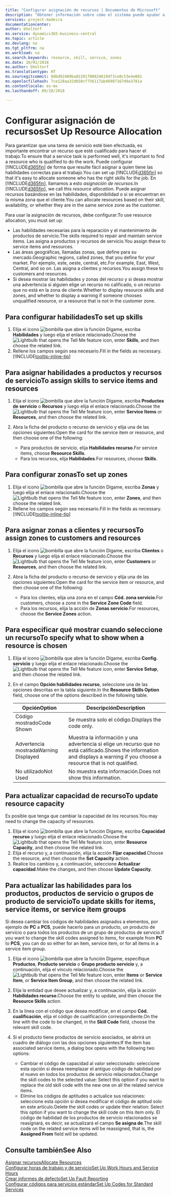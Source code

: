 ```yaml
---
title: "Configurar asignación de recursos | Documentos de Microsoft"
description: "Obtener información sobre cómo el sistema puede ayudar a asegurar que se asigna a alguien que tiene las habilidades necesarias para proporcionar un servicio."
services: project-madeira
documentationcenter: 
author: bholtorf
ms.service: dynamics365-business-central
ms.topic: article
ms.devlang: na
ms.tgt_pltfrm: na
ms.workload: na
ms.search.keywords: resource, skill, service, zones
ms.date: 10/01/2018
ms.author: bholtorf
ms.translationtype: HT
ms.sourcegitcommit: 9dbd92409ba02281f008246194f3ce0c53e4e001
ms.openlocfilehash: 7ce128aa32d650cf756117ab46987167d9a3781a
ms.contentlocale: es-mx
ms.lasthandoff: 09/28/2018

---
```


# <a name="set-up-resource-allocation"></a><span data-ttu-id="b3640-103">Configurar asignación de recursos</span><span class="sxs-lookup"><span data-stu-id="b3640-103">Set Up Resource Allocation</span></span>
<span data-ttu-id="b3640-104">Para garantizar que una tarea de servicio esté bien efectuada, es importante encontrar un recurso que esté cualificado para hacer el trabajo.</span><span class="sxs-lookup"><span data-stu-id="b3640-104">To ensure that a service task is performed well, it's important to find a resource who is qualified to do the work.</span></span> <span data-ttu-id="b3640-105">Puede configurar [!INCLUDE[d365fin](includes/d365fin_md.md)] de forma que resulte fácil asignar a quien tiene las habilidades correctas para el trabajo.</span><span class="sxs-lookup"><span data-stu-id="b3640-105">You can set up [!INCLUDE[d365fin](includes/d365fin_md.md)] so that it's easy to allocate someone who has the right skills for the job.</span></span> <span data-ttu-id="b3640-106">En [!INCLUDE[d365fin](includes/d365fin_md.md)], llamamos a esto _asignación de recursos_.</span><span class="sxs-lookup"><span data-stu-id="b3640-106">In [!INCLUDE[d365fin](includes/d365fin_md.md)], we call this _resource allocation_.</span></span> <span data-ttu-id="b3640-107">Puede asignar recursos basándose en las habilidades, disponibilidad o si se encuentran en la misma zona que el cliente.</span><span class="sxs-lookup"><span data-stu-id="b3640-107">You can allocate resources based on their skill, availability, or whether they are in the same service zone as the customer.</span></span> 

<span data-ttu-id="b3640-108">Para usar la asignación de recursos, debe configurar:</span><span class="sxs-lookup"><span data-stu-id="b3640-108">To use resource allocation, you must set up:</span></span>  
  
* <span data-ttu-id="b3640-109">Las habilidades necesarias para la reparación y el mantenimiento de productos de servicio.</span><span class="sxs-lookup"><span data-stu-id="b3640-109">The skills required to repair and maintain service items.</span></span> <span data-ttu-id="b3640-110">Las asigna a productos y recursos de servicio.</span><span class="sxs-lookup"><span data-stu-id="b3640-110">You assign these to service items and resources.</span></span>  
* <span data-ttu-id="b3640-111">Las áreas geográficas, llamadas zonas, que define para su mercado.</span><span class="sxs-lookup"><span data-stu-id="b3640-111">Geographic regions, called zones, that you define for your market.</span></span> <span data-ttu-id="b3640-112">Por ejemplo, este, oeste, central, etc.</span><span class="sxs-lookup"><span data-stu-id="b3640-112">For example, East, West, Central, and so on.</span></span> <span data-ttu-id="b3640-113">Las asigna a clientes y recursos.</span><span class="sxs-lookup"><span data-stu-id="b3640-113">You assign these to customers and resources.</span></span>  
* <span data-ttu-id="b3640-114">Si desea mostrar las habilidades y zonas del recurso y si desea mostrar una advertencia si alguien elige un recurso no calificado, o un recurso que no está en la zona de cliente.</span><span class="sxs-lookup"><span data-stu-id="b3640-114">Whether to display resource skills and zones, and whether to display a warning if someone chooses unqualified resource, or a resource that is not in the customer zone.</span></span>  

## <a name="to-set-up-skills"></a><span data-ttu-id="b3640-115">Para configurar habilidades</span><span class="sxs-lookup"><span data-stu-id="b3640-115">To set up skills</span></span>
1. <span data-ttu-id="b3640-116">Elija el icono ![bombilla que abre la función Dígame](media/ui-search/search_small.png "Dígame que desea hacer"), escriba **Habilidades** y luego elija el enlace relacionado.</span><span class="sxs-lookup"><span data-stu-id="b3640-116">Choose the ![Lightbulb that opens the Tell Me feature](media/ui-search/search_small.png "Tell me what you want to do") icon, enter **Skills**, and then choose the related link.</span></span>  
2. <span data-ttu-id="b3640-117">Rellene los campos según sea necesario.</span><span class="sxs-lookup"><span data-stu-id="b3640-117">Fill in the fields as necessary.</span></span> [!INCLUDE[tooltip-inline-tip](includes/tooltip-inline-tip_md.md)]  

## <a name="to-assign-skills-to-service-items-and-resources"></a><span data-ttu-id="b3640-118">Para asignar habilidades a productos y recursos de servicio</span><span class="sxs-lookup"><span data-stu-id="b3640-118">To assign skills to service items and resources</span></span>
1. <span data-ttu-id="b3640-119">Elija el icono ![bombilla que abre la función Dígame](media/ui-search/search_small.png "Dígame que desea hacer"), escriba **Productos de servicio** o **Recursos** y luego elija el enlace relacionado.</span><span class="sxs-lookup"><span data-stu-id="b3640-119">Choose the ![Lightbulb that opens the Tell Me feature](media/ui-search/search_small.png "Tell me what you want to do") icon, enter **Service Items** or **Resources**, and then choose the related link.</span></span>  
2. <span data-ttu-id="b3640-120">Abra la ficha del producto o recurso de servicio y elija una de las opciones siguientes:</span><span class="sxs-lookup"><span data-stu-id="b3640-120">Open the card for the service item or resource, and then choose one of the following:</span></span>  
  
    * <span data-ttu-id="b3640-121">Para productos de servicio, elija **Habilidades recurso**.</span><span class="sxs-lookup"><span data-stu-id="b3640-121">For service items, choose **Resource Skills**.</span></span>  
    * <span data-ttu-id="b3640-122">Para los recursos, elija **Habilidades**.</span><span class="sxs-lookup"><span data-stu-id="b3640-122">For resources, choose **Skills**.</span></span>  

## <a name="to-set-up-zones"></a><span data-ttu-id="b3640-123">Para configurar zonas</span><span class="sxs-lookup"><span data-stu-id="b3640-123">To set up zones</span></span>
1. <span data-ttu-id="b3640-124">Elija el icono ![bombilla que abre la función Dígame](media/ui-search/search_small.png "Dígame que desea hacer"), escriba **Zonas** y luego elija el enlace relacionado.</span><span class="sxs-lookup"><span data-stu-id="b3640-124">Choose the ![Lightbulb that opens the Tell Me feature](media/ui-search/search_small.png "Tell me what you want to do") icon, enter **Zones**, and then choose the related link.</span></span>  
2. <span data-ttu-id="b3640-125">Rellene los campos según sea necesario.</span><span class="sxs-lookup"><span data-stu-id="b3640-125">Fill in the fields as necessary.</span></span> [!INCLUDE[tooltip-inline-tip](includes/tooltip-inline-tip_md.md)]  

## <a name="to-assign-zones-to-customers-and-resources"></a><span data-ttu-id="b3640-126">Para asignar zonas a clientes y recursos</span><span class="sxs-lookup"><span data-stu-id="b3640-126">To assign zones to customers and resources</span></span> 
1. <span data-ttu-id="b3640-127">Elija el icono ![bombilla que abre la función Dígame](media/ui-search/search_small.png "Dígame que desea hacer"), escriba **Clientes** o **Recursos** y luego elija el enlace relacionado.</span><span class="sxs-lookup"><span data-stu-id="b3640-127">Choose the ![Lightbulb that opens the Tell Me feature](media/ui-search/search_small.png "Tell me what you want to do") icon, enter **Customers** or **Resources**, and then choose the related link.</span></span>  
2. <span data-ttu-id="b3640-128">Abra la ficha del producto o recurso de servicio y elija una de las opciones siguientes:</span><span class="sxs-lookup"><span data-stu-id="b3640-128">Open the card for the service item or resource, and then choose one of the following:</span></span>  
  
    * <span data-ttu-id="b3640-129">Para los clientes, elija una zona en el campo **Cód. zona servicio**.</span><span class="sxs-lookup"><span data-stu-id="b3640-129">For customers, choose a zone in the **Service Zone Code** field.</span></span>  
    * <span data-ttu-id="b3640-130">Para los recursos, elija la acción de **Zonas servicio**.</span><span class="sxs-lookup"><span data-stu-id="b3640-130">For resources, choose the **Service Zones** action.</span></span>  

## <a name="to-specify-what-to-show-when-a-resource-is-chosen"></a><span data-ttu-id="b3640-131">Para especificar qué mostrar cuando seleccione un recurso</span><span class="sxs-lookup"><span data-stu-id="b3640-131">To specify what to show when a resource is chosen</span></span>
1. <span data-ttu-id="b3640-132">Elija el icono ![bombilla que abre la función Dígame](media/ui-search/search_small.png "Dígame que desea hacer"), escriba **Config. servicio** y luego elija el enlace relacionado.</span><span class="sxs-lookup"><span data-stu-id="b3640-132">Choose the ![Lightbulb that opens the Tell Me feature](media/ui-search/search_small.png "Tell me what you want to do") icon, enter **Service Setup**, and then choose the related link.</span></span> 
2. <span data-ttu-id="b3640-133">En el campo **Opción habilidades recurso**, seleccione una de las opciones descritas en la tabla siguiente.</span><span class="sxs-lookup"><span data-stu-id="b3640-133">In the **Resource Skills Option** field, choose one of the options described in the following table.</span></span>  
  
    |<span data-ttu-id="b3640-134">**Opción**</span><span class="sxs-lookup"><span data-stu-id="b3640-134">**Option**</span></span>|<span data-ttu-id="b3640-135">**Descripción**</span><span class="sxs-lookup"><span data-stu-id="b3640-135">**Description**</span></span>|  
    |------------|-------------|  
    |<span data-ttu-id="b3640-136">Código mostrado</span><span class="sxs-lookup"><span data-stu-id="b3640-136">Code Shown</span></span> | <span data-ttu-id="b3640-137">Se muestra solo el código.</span><span class="sxs-lookup"><span data-stu-id="b3640-137">Displays the code only.</span></span>|  
    |<span data-ttu-id="b3640-138">Advertencia mostrada</span><span class="sxs-lookup"><span data-stu-id="b3640-138">Warning Displayed</span></span> | <span data-ttu-id="b3640-139">Muestra la información y una advertencia si elige un recurso que no está calificado.</span><span class="sxs-lookup"><span data-stu-id="b3640-139">Shows the information and displays a warning if you choose a resource that is not qualified.</span></span>|  
    |<span data-ttu-id="b3640-140">No utilizado</span><span class="sxs-lookup"><span data-stu-id="b3640-140">Not Used</span></span> | <span data-ttu-id="b3640-141">No muestra esta información.</span><span class="sxs-lookup"><span data-stu-id="b3640-141">Does not show this information.</span></span>|  

## <a name="to-update-resource-capacity"></a><span data-ttu-id="b3640-142">Para actualizar capacidad de recurso</span><span class="sxs-lookup"><span data-stu-id="b3640-142">To update resource capacity</span></span>  
<span data-ttu-id="b3640-143">Es posible que tenga que cambiar la capacidad de los recursos.</span><span class="sxs-lookup"><span data-stu-id="b3640-143">You may need to change the capacity of resources.</span></span>  
  
1. <span data-ttu-id="b3640-144">Elija el icono ![bombilla que abre la función Dígame](media/ui-search/search_small.png "Dígame que desea hacer"), escriba **Capacidad recurso** y luego elija el enlace relacionado.</span><span class="sxs-lookup"><span data-stu-id="b3640-144">Choose the ![Lightbulb that opens the Tell Me feature](media/ui-search/search_small.png "Tell me what you want to do") icon, enter **Resource Capacity**, and then choose the related link.</span></span>  
2. <span data-ttu-id="b3640-145">Elija el recurso y, a continuación, elija la acción **Fijar capacidad**.</span><span class="sxs-lookup"><span data-stu-id="b3640-145">Choose the resource, and then choose the **Set Capacity** action.</span></span>  
3. <span data-ttu-id="b3640-146">Realice los cambios y, a continuación, seleccione **Actualizar capacidad**.</span><span class="sxs-lookup"><span data-stu-id="b3640-146">Make the changes, and then choose **Update Capacity**.</span></span>  

## <a name="to-update-skills-for-items-service-items-or-service-item-groups"></a><span data-ttu-id="b3640-147">Para actualizar las habilidades para los productos, productos de servicio o grupos de producto de servicio</span><span class="sxs-lookup"><span data-stu-id="b3640-147">To update skills for items, service items, or service item groups</span></span>
<span data-ttu-id="b3640-148">Si desea cambiar los códigos de habilidades asignados a elementos, por ejemplo de **PC** a **PCS**, puede hacerlo para un producto, un producto de servicio o para todos los productos de un grupo de productos de servicio.</span><span class="sxs-lookup"><span data-stu-id="b3640-148">If you want to change the skill codes assigned to items, for example from **PC** to **PCS**, you can do so either for an item, service item, or for all items in a service item group.</span></span>  
  
1. <span data-ttu-id="b3640-149">Elija el icono ![bombilla que abre la función Dígame](media/ui-search/search_small.png "Dígame que desea hacer"), especifique **Productos**, **Producto servicio** o **Grupo producto servicio** y, a continuación, elija el vínculo relacionado.</span><span class="sxs-lookup"><span data-stu-id="b3640-149">Choose the ![Lightbulb that opens the Tell Me feature](media/ui-search/search_small.png "Tell me what you want to do") icon, enter **Items** or **Service Item**, or **Service Item Group**, and then choose the related link.</span></span>  
2. <span data-ttu-id="b3640-150">Elija la entidad que desee actualizar y, a continuación, elija la acción **Habilidades recurso**.</span><span class="sxs-lookup"><span data-stu-id="b3640-150">Choose the entity to update, and then choose the **Resource Skills** action.</span></span>  
3. <span data-ttu-id="b3640-151">En la línea con el código que desea modificar, en el campo **Cód. cualificación**, elija el código de cualificación correspondiente.</span><span class="sxs-lookup"><span data-stu-id="b3640-151">On the line with the code to be changed, in the **Skill Code** field, choose the relevant skill code.</span></span>  
4.  <span data-ttu-id="b3640-152">Si el producto tiene productos de servicio asociados, se abrirá un cuadro de diálogo con las dos opciones siguientes:</span><span class="sxs-lookup"><span data-stu-id="b3640-152">If the item has associated service items, a dialog box opens with the following two options:</span></span>  
  
    * <span data-ttu-id="b3640-153">Cambiar el código de capacidad al valor seleccionado: seleccione esta opción si desea reemplazar el antiguo código de habilidad por el nuevo en todos los productos de servicio relacionados.</span><span class="sxs-lookup"><span data-stu-id="b3640-153">Change the skill codes to the selected value: Select this option if you want to replace the old skill code with the new one on all the related service items.</span></span>  
    * <span data-ttu-id="b3640-154">Elimine los códigos de aptitudes o actualice sus relaciones: seleccione esta opción si desea modificar el código de aptitud solo en este artículo.</span><span class="sxs-lookup"><span data-stu-id="b3640-154">Delete the skill codes or update their relation: Select this option if you want to change the skill code on this item only.</span></span> <span data-ttu-id="b3640-155">El código de habilidad de los productos de servicio relacionados se reasignará, es decir, se actualizará el campo **Se asigna de**.</span><span class="sxs-lookup"><span data-stu-id="b3640-155">The skill code on the related service items will be reassigned, that is, the **Assigned From** field will be updated.</span></span>  
  
## <a name="see-also"></a><span data-ttu-id="b3640-156">Consulte también</span><span class="sxs-lookup"><span data-stu-id="b3640-156">See Also</span></span>
[<span data-ttu-id="b3640-157">Asignar recursos</span><span class="sxs-lookup"><span data-stu-id="b3640-157">Allocate Resources</span></span>](service-how-to-allocate-resources.md)  
[<span data-ttu-id="b3640-158">Configurar horas de trabajo y de servicio</span><span class="sxs-lookup"><span data-stu-id="b3640-158">Set Up Work Hours and Service Hours</span></span>](service-how-setup-work-service-hours.md)  
[<span data-ttu-id="b3640-159">Crear informes de defecto</span><span class="sxs-lookup"><span data-stu-id="b3640-159">Set Up Fault Reporting</span></span>](service-how-setup-fault-reporting.md)  
[<span data-ttu-id="b3640-160">Configurar códigos para servicios estándar</span><span class="sxs-lookup"><span data-stu-id="b3640-160">Set Up Codes for Standard Services</span></span>](service-how-setup-service-coding.md)  
 


